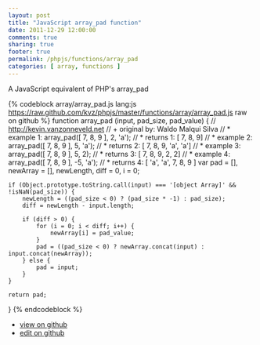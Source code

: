 ```yaml
---
layout: post
title: "JavaScript array_pad function"
date: 2011-12-29 12:00:00
comments: true
sharing: true
footer: true
permalink: /phpjs/functions/array_pad
categories: [ array, functions ]
---
```

A JavaScript equivalent of PHP's array_pad
<!-- more -->
{% codeblock array/array_pad.js lang:js https://raw.github.com/kvz/phpjs/master/functions/array/array_pad.js raw on github %}
function array_pad (input, pad_size, pad_value) {
    // http://kevin.vanzonneveld.net
    // +   original by: Waldo Malqui Silva
    // *     example 1: array_pad([ 7, 8, 9 ], 2, 'a');
    // *     returns 1: [ 7, 8, 9]
    // *     example 2: array_pad([ 7, 8, 9 ], 5, 'a');
    // *     returns 2: [ 7, 8, 9, 'a', 'a']
    // *     example 3: array_pad([ 7, 8, 9 ], 5, 2);
    // *     returns 3: [ 7, 8, 9, 2, 2]
    // *     example 4: array_pad([ 7, 8, 9 ], -5, 'a');
    // *     returns 4: [ 'a', 'a', 7, 8, 9 ]
    var pad = [],
        newArray = [],
        newLength, 
        diff = 0,
        i = 0;

    if (Object.prototype.toString.call(input) === '[object Array]' && !isNaN(pad_size)) {
        newLength = ((pad_size < 0) ? (pad_size * -1) : pad_size);
        diff = newLength - input.length;
        
        if (diff > 0) {
            for (i = 0; i < diff; i++) {
                newArray[i] = pad_value;
            }
            pad = ((pad_size < 0) ? newArray.concat(input) : input.concat(newArray));
        } else {
            pad = input;
        }
    }

    return pad;
}
{% endcodeblock %}
<ul>
 <li><a href="https://github.com/kvz/phpjs/blob/master/functions/array/array_pad.js">view on github</a></li>
 <li><a href="https://github.com/kvz/phpjs/edit/master/functions/array/array_pad.js">edit on github</a></li>
</ul>

